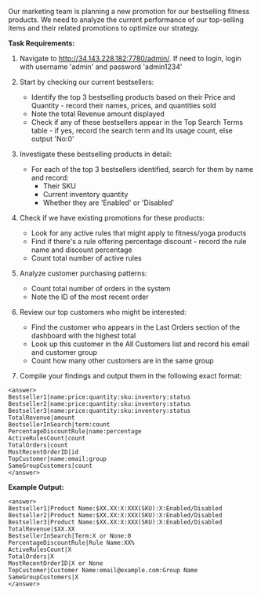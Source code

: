 Our marketing team is planning a new promotion for our bestselling fitness products. We need to analyze the current performance of our top-selling items and their related promotions to optimize our strategy.

**Task Requirements:**

1. Navigate to http://34.143.228.182:7780/admin/. If need to login, login with username 'admin' and password 'admin1234'

2. Start by checking our current bestsellers:
   - Identify the top 3 bestselling products based on their Price	and Quantity - record their names, prices, and quantities sold
   - Note the total Revenue amount displayed
   - Check if any of these bestsellers appear in the Top Search Terms table - if yes, record the search term and its usage count, else output 'No:0'

3. Investigate these bestselling products in detail:
   - For each of the top 3 bestsellers identified, search for them by name and record:
     - Their SKU
     - Current inventory quantity
     - Whether they are 'Enabled' or 'Disabled'

4. Check if we have existing promotions for these products:
   - Look for any active rules that might apply to fitness/yoga products
   - Find if there's a rule offering percentage discount - record the rule name and discount percentage
   - Count total number of active rules

5. Analyze customer purchasing patterns:
   - Count total number of orders in the system
   - Note the ID of the most recent order

6. Review our top customers who might be interested:
   - Find the customer who appears in the Last Orders section of the dashboard with the highest total
   - Look up this customer in the All Customers list and record his email and customer group
   - Count how many other customers are in the same group

7. Compile your findings and output them in the following exact format:

```
<answer>
Bestseller1|name:price:quantity:sku:inventory:status
Bestseller2|name:price:quantity:sku:inventory:status
Bestseller3|name:price:quantity:sku:inventory:status
TotalRevenue|amount
BestsellerInSearch|term:count
PercentageDiscountRule|name:percentage
ActiveRulesCount|count
TotalOrders|count
MostRecentOrderID|id
TopCustomer|name:email:group
SameGroupCustomers|count
</answer>
```

**Example Output:**
```
<answer>
Bestseller1|Product Name:$XX.XX:X:XXX(SKU):X:Enabled/Disabled
Bestseller2|Product Name:$XX.XX:X:XXX(SKU):X:Enabled/Disabled
Bestseller3|Product Name:$XX.XX:X:XXX(SKU):X:Enabled/Disabled
TotalRevenue|$XX.XX
BestsellerInSearch|Term:X or None:0
PercentageDiscountRule|Rule Name:XX%
ActiveRulesCount|X
TotalOrders|X
MostRecentOrderID|X or None
TopCustomer|Customer Name:email@example.com:Group Name
SameGroupCustomers|X
</answer>
```

